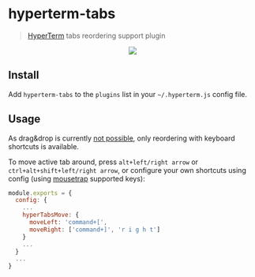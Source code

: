 # hyperterm-tabs

> [HyperTerm](https://hyperterm.org) tabs reordering support plugin

<div align="center">
    <img src="https://raw.githubusercontent.com/patrik-piskay/hyperterm-tabs/master/hyperterm-tabs.gif">
</div>

## Install

Add `hyperterm-tabs` to the `plugins` list in your `~/.hyperterm.js` config file.

## Usage

As drag&drop is currently [not possible](https://github.com/zeit/hyper/issues/911), only reordering with keyboard shortcuts is available.

To move active tab around, press `alt+left/right arrow` or `ctrl+alt+shift+left/right arrow`, or configure your own shortcuts using config (using [mousetrap](https://craig.is/killing/mice) supported keys):

```javascript
module.exports = {
  config: {
    ...
    hyperTabsMove: {
      moveLeft: 'command+[',
      moveRight: ['command+]', 'r i g h t']
    }
    ...
  }
  ...
}
```
